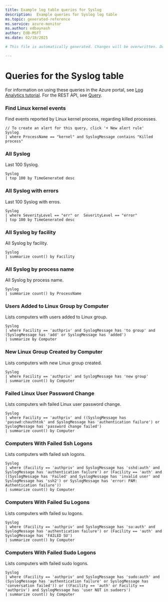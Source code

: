 ```yaml
---
title: Example log table queries for Syslog
description:  Example queries for Syslog log table
ms.topic: generated-reference
ms.service: azure-monitor
ms.author: edbaynash
author: EdB-MSFT
ms.date: 02/18/2025

# This file is automatically generated. Changes will be overwritten. Do not change this file directly. 

---
```


# Queries for the Syslog table

For information on using these queries in the Azure portal, see [Log Analytics tutorial](/azure/azure-monitor/logs/log-analytics-tutorial). For the REST API, see [Query](/rest/api/loganalytics/query).


### Find Linux kernel events  


Find events reported by Linux kernel process, regarding killed processes.  

```query
// To create an alert for this query, click '+ New alert rule'
Syslog
| where ProcessName == "kernel" and SyslogMessage contains "Killed process"
```



### All Syslog  


Last 100 Syslog.  

```query
Syslog 
| top 100 by TimeGenerated desc
```



### All Syslog with errors  


Last 100 Syslog with erros.  

```query
Syslog 
| where SeverityLevel == "err" or  SeverityLevel == "error"
| top 100 by TimeGenerated desc
```



### All Syslog by facility  


All Syslog by facility.  

```query
Syslog 
| summarize count() by Facility
```



### All Syslog by process name  


All Syslog by process name.  

```query
Syslog 
| summarize count() by ProcessName
```



### Users Added to Linux Group by Computer  


Lists computers with users added to Linux group.  

```query
Syslog
| where Facility == 'authpriv' and SyslogMessage has 'to group' and (SyslogMessage has 'add' or SyslogMessage has 'added')
| summarize by Computer
```



### New Linux Group Created by Computer  


Lists computers with new Linux group created.  

```query
Syslog
| where Facility == 'authpriv' and SyslogMessage has 'new group'
| summarize count() by Computer
```



### Failed Linux User Password Change  


Lists computers wih failed Linux user password change.  

```query
Syslog
| where Facility == 'authpriv' and ((SyslogMessage has 'passwd:chauthtok' and SyslogMessage has 'authentication failure') or SyslogMessage has 'password change failed')
| summarize count() by Computer
```



### Computers With Failed Ssh Logons  


Lists computers with failed ssh logons.  

```query
Syslog
| where (Facility == 'authpriv' and SyslogMessage has 'sshd:auth' and SyslogMessage has 'authentication failure') or (Facility == 'auth' and ((SyslogMessage has 'Failed' and SyslogMessage has 'invalid user' and SyslogMessage has 'ssh2') or SyslogMessage has 'error: PAM: Authentication failure'))
| summarize count() by Computer
```



### Computers With Failed Su Logons  


Lists computers with failed su logons.  

```query
Syslog
| where (Facility == 'authpriv' and SyslogMessage has 'su:auth' and SyslogMessage has 'authentication failure') or (Facility == 'auth' and SyslogMessage has 'FAILED SU')
| summarize count() by Computer
```



### Computers With Failed Sudo Logons  


Lists computers with failed sudo logons.  

```query
Syslog
| where (Facility == 'authpriv' and SyslogMessage has 'sudo:auth' and (SyslogMessage has 'authentication failure' or SyslogMessage has 'conversation failed')) or ((Facility == 'auth' or Facility == 'authpriv') and SyslogMessage has 'user NOT in sudoers')
| summarize count() by Computer
```

